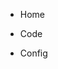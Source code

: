 <ul class="list-unstyled flex-row flex-m-space-around flex-c-center">
  <li class="circle-item">
    <a class="circle" href="{{ "/" | relative_url }}">
      <i class="fa fa-home"></i>
    </a>
    <p>Home</p>
  </li>
  <li class="circle-item">
    <a class="circle" href="{{ "/code" | relative_url }}">
      <i class="fa fa-code"></i>
    </a>
    <p>Code</p>
  </li>
  <li class="circle-item">
    <a class="circle" href="{{ "/config" | relative_url }}">
      <i class="fa fa-cog"></i>
    </a>
    <p>Config</p>
  </li>
</ul>

<div class="animoji"></div>
